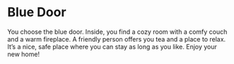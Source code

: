 # Blue Door

You choose the blue door. Inside, you find a cozy room with a comfy couch and a warm fireplace. A friendly person offers you tea and a place to relax. It’s a nice, safe place where you can stay as long as you like. Enjoy your new home!